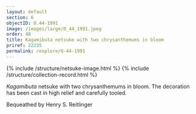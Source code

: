 ```yaml
---
layout: default
section: 6
objectID: O.44-1991
image: /images/large/O_44_1991.jpeg
order: 48
title: Kagamibuta netsuke with two chrysanthemums in bloom
priref: 22235
permalink: /explore/O-44-1991
---
```

{% include /structure/netsuke-image.html %}
{% include /structure/collection-record.html %}

_Kagamibuta_ netsuke with two chrysanthemums in bloom. The decoration has been cast in high relief and carefully tooled.

Bequeathed by Henry S. Reitlinger
